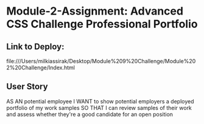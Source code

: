 # Module-2-Assignment: Advanced CSS Challenge Professional Portfolio

## Link to Deploy: 
file:///Users/milkiassirak/Desktop/Module%209%20Challenge/Module%202%20Challenge/Index.html
## User Story
AS AN potential employee
I WANT to show potential employers a deployed portfolio of my work samples
SO THAT I can review samples of their work and assess whether they're a good candidate for an open position
